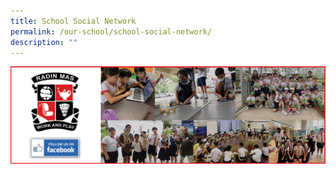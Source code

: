```yaml
---
title: School Social Network
permalink: /our-school/school-social-network/
description: ""
---
```

<a target="_blank" href="https://www.facebook.com/RadinMasPrimarySchool"><img src="/images/facebook-banner.jpg"></a>